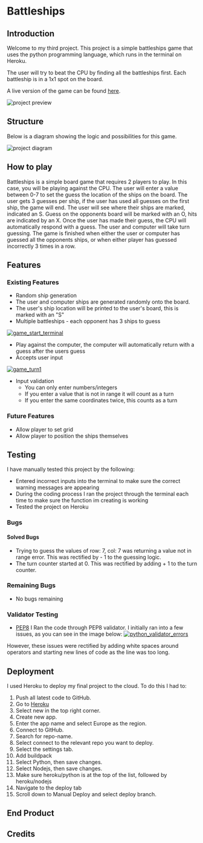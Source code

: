 # Battleships

## Introduction

Welcome to my third project. This project is a simple battleships game that uses the python programming language, which runs in the terminal on Heroku.

The user will try to beat the CPU by finding all the battleships first. Each battleship is in a 1x1 spot on the board.

A live version of the game can be found [here](placeholder).

![project preview](documentation_assets/images/finished_screenshot.png)

## Structure

Below is a diagram showing the logic and possibilities for this game.

![project diagram](documentation_assets/images/battleships_diagram.png)

## How to play

Battleships is a simple board game that requires 2 players to play. In this case, you will be playing against the CPU.
The user will enter a value between 0-7 to set the guess the location of the ships on the board.
The user gets 3 guesses per ship, if the user has used all guesses on the first ship, the game will end.
The user will see where their ships are marked, indicated an S.
Guess on the opponents board will be marked with an O, hits are indicated by an X.
Once the user has made their guess, the CPU will automatically respond with a guess.
The user and computer will take turn guessing.
The game is finished when either the user or computer has guessed all the opponents ships, or when either player has guessed incorrectly 3 times in a row.

## Features

### Existing Features
- Random ship generation
 - The user and computer ships are generated randomly onto the board.
 - The user's ship location will be printed to the user's board, this is marked with an "S"
 - Multiple battleships - each opponent has 3 ships to guess

[![game_start_terminal](documentation_assets/images/game_start_terminal.png)](documentation_assets/images/game_start_terminal.png)

- Play against the computer, the computer will automatically return with a guess after the users guess
- Accepts user input


[![game_turn1](documentation_assets/images/game_turn1.png)](documentation_assets/images/game_turn1.png)

- Input validation
    - You can only enter numbers/integers
    - If you enter a value that is not in range it will count as a turn
    - If you enter the same coordinates twice, this counts as a turn
### Future Features
 - Allow player to set grid
 - Allow player to position the ships themselves
## Testing

I have manually tested this project by the following:
- Entered incorrect inputs into the terminal to make sure the correct warning messages are appearing
- During the coding process I ran the project through the terminal each time to make sure the function im creating is working
- Tested the project on Heroku
### Bugs
#### Solved Bugs
- Trying to guess the values of row: 7, col: 7 was returning a value not in range error. This was rectified by - 1 to the guessing logic.
- The turn counter started at 0. This was rectified by adding + 1 to the turn counter.

### Remaining Bugs
- No bugs remaining
### Validator Testing
- [PEP8](http://pep8online.com/)
I Ran the code through PEP8 validator. I initially ran into a few issues, as you can see in the image below:
[![python_validator_errors](documentation_assets/images/python_validator_errors.png)](documentation_assets/images/python_validator_errors.png)

However, these issues were rectified by adding white spaces around operators and starting new lines of code as the line was too long. 
## Deployment
I used Heroku to deploy my final project to the cloud. To do this I had to:

1. Push all latest code to GitHub.
2. Go to [Heroku](https://dashboard.heroku.com/apps)
3. Select new in the top right corner.
4. Create new app.
5. Enter the app name and select Europe as the region.
6. Connect to GitHub.
7. Search for repo-name.
8. Select connect to the relevant repo you want to deploy.
9. Select the settings tab.
10. Add buildpack
11. Select Python, then save changes.
12. Select Nodejs, then save changes.
13. Make sure heroku/python is at the top of the list, followed by heroku/nodejs
14. Navigate to the deploy tab
15. Scroll down to Manual Deploy and select deploy branch.
## End Product

## Credits